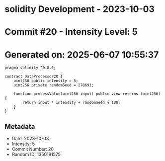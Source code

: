 ﻿# solidity Development - 2023-10-03
# Commit #20 - Intensity Level: 5
# Generated on: 2025-06-07 10:55:37
```solidity
pragma solidity ^0.8.0;

contract DataProcessor20 {
    uint256 public intensity = 5;
    uint256 private randomSeed = 278691;

    function processValue(uint256 input) public view returns (uint256) {
        return input * intensity + randomSeed % 100;
    }
}
```
## Metadata
- Date: 2023-10-03
- Intensity: 5
- Commit Number: 20
- Random ID: 1350191575
